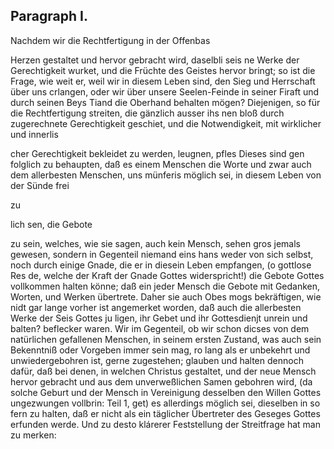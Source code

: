 

<!-- Seite 338 -->
Paragraph I.
------------

Nachdem wir die Rechtfertigung in der Offenbas

Herzen gestaltet und hervor gebracht wird, daselbli seis ne Werke der Gerechtigkeit wurket, und die Früchte des Geistes hervor bringt; so ist die Frage, wie weit er, weil wir in diesem Leben sind, den Sieg und Herrschaft über uns crlangen, oder wir über unsere Seelen-Feinde in seiner Firaft und durch seinen Beys Tiand die Oberhand behalten mögen? Diejenigen, so für die Rechtfertigung streiten, die gänzlich ausser ihs nen bloß durch zugerechnete Gerechtigkeit geschiet, und die Notwendigkeit, mit wirklicher und innerlis

cher Gerechtigkeit bekleidet zu werden, leugnen, pfles Dieses sind gen folglich zu behaupten, daß es einem Menschen die Worte und zwar auch dem allerbesten Menschen, uns münferis möglich sei, in diesem Leben von der Sünde frei

zu

lich sen, die Gebote
<!-- Seite 339 -->
zu sein, welches, wie sie sagen, auch kein Mensch, sehen gros jemals gewesen, sondern in Gegenteil niemand eins hans weder von sich selbst, noch durch einige Gnade, die er in diesein Leben empfangen, (o gottlose Res de, welche der Kraft der Gnade Gottes widerspricht!) die Gebote Gottes vollkommen halten könne; daß ein jeder Mensch die Gebote mit Gedanken, Worten, und Werken übertrete. Daher sie auch Obes mogs bekräftigen, wie nidt gar lange vorher ist angemerket worden, daß auch die allerbesten Werke der Seis Gottes ju ligen, ihr Gebet und  ihr Gottesdienjt unrein und balten? beflecker waren. Wir im Gegenteil, ob wir schon dicses von dem natürlichen gefallenen Menschen, in seinem ersten Zustand, was auch sein Bekenntniß oder Vorgeben immer sein mag, ro lang als er unbekehrt und unwiedergebohren ist, gerne zugestehen; glauben und halten dennoch dafür, daß bei denen, in welchen Christus gestaltet, und der neue Mensch hervor gebracht und aus dem unverweßlichen Samen gebohren wird, (da solche Geburt und der Mensch in Vereinigung desselben den Willen Gottes ungezwungen vollbrin: Teil 1, get) es allerdings möglich sei, dieselben in so fern zu halten, daß er nicht als ein täglicher Übertreter des Geseges Gottes erfunden werde. Und zu desto klárerer Feststellung der Streitfrage hat man zu merken:

